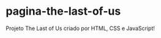 # pagina-the-last-of-us
Projeto The Last of Us criado por HTML, CSS e JavaScript!

<div>
  <aimg src="https://github.com/Homeromedeiros/pagina-the-last-of-us/blob/main/src/imagens/logo.png?raw=true"></a>
</div>
